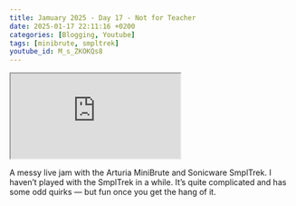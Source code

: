 ```yaml
---
title: Jamuary 2025 - Day 17 - Not for Teacher
date: 2025-01-17 22:11:16 +0200
categories: [Blogging, Youtube]
tags: [minibrute, smpltrek]
youtube_id: M_s_ZKOKQs8
---
```



<div class="embed-responsive embed-responsive-16by9" >
    <iframe class="embed-responsive-item"  src="https://www.youtube.com/embed/{{ page.youtube_id }}"></iframe>
</div>

A messy live jam with the Arturia MiniBrute and Sonicware SmplTrek. I haven’t played with the SmplTrek in a while. It’s quite complicated and has some odd quirks — but fun once you get the hang of it.